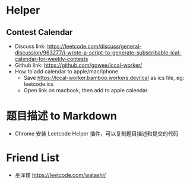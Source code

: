 # Helper

## Contest Calendar

- Discuss link: https://leetcode.com/discuss/general-discussion/963277/i-wrote-a-script-to-generate-subscribable-ical-calendar-for-weekly-contests
- Github link: https://github.com/gowee/lccal-worker/
- How to add calendar to apple/mac/iphone
    - Save https://lccal-worker.bamboo.workers.dev/ical as ics file, eg: leetcode.ics
    - Open link on macbook, then add to apple calendar

# 题目描述 to Markdown

- Chrome 安装 Leetcode Helper 插件，可以复制题目描述和提交的代码

# Friend List

- 巫泽俊 https://leetcode.com/watashi/
